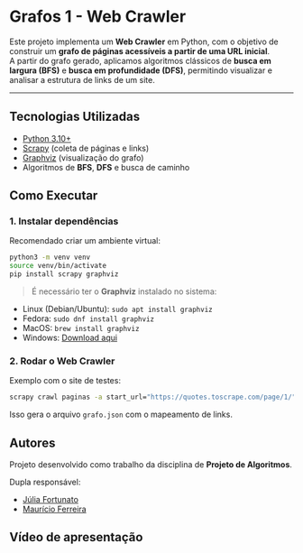 # Grafos 1 - Web Crawler

Este projeto implementa um **Web Crawler** em Python, com o objetivo de construir um **grafo de páginas acessíveis a partir de uma URL inicial**.  
A partir do grafo gerado, aplicamos algoritmos clássicos de **busca em largura (BFS)** e **busca em profundidade (DFS)**, permitindo visualizar e analisar a estrutura de links de um site.

---

## Tecnologias Utilizadas
- [Python 3.10+](https://www.python.org/)
- [Scrapy](https://scrapy.org/) (coleta de páginas e links)
- [Graphviz](https://graphviz.org/) (visualização do grafo)
- Algoritmos de **BFS**, **DFS** e busca de caminho


##  Como Executar

### 1. Instalar dependências
Recomendado criar um ambiente virtual:
```bash
python3 -m venv venv
source venv/bin/activate
pip install scrapy graphviz
```

> É necessário ter o **Graphviz** instalado no sistema:
- Linux (Debian/Ubuntu): `sudo apt install graphviz`
- Fedora: `sudo dnf install graphviz`
- MacOS: `brew install graphviz`
- Windows: [Download aqui](https://graphviz.gitlab.io/download/)


### 2. Rodar o Web Crawler
Exemplo com o site de testes:
```bash
scrapy crawl paginas -a start_url="https://quotes.toscrape.com/page/1/"
```
Isso gera o arquivo `grafo.json` com o mapeamento de links.

## Autores

Projeto desenvolvido como trabalho da disciplina de **Projeto de Algoritmos**.

Dupla responsável: 

- [Júlia Fortunato](https://github.com/julia-fortunato)  
- [Maurício Ferreira](https://github.com/mauricio_araujoo)  

## Vídeo de apresentação
